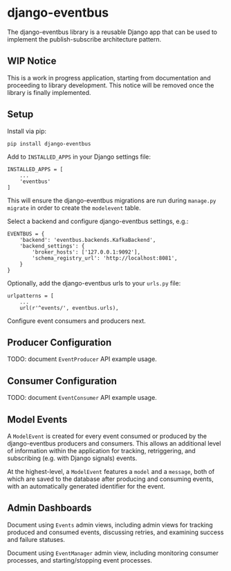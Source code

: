 django-eventbus
===============

The django-eventbus library is a reusable Django app that can be used
to implement the publish-subscribe architecture pattern.

WIP Notice
----------

This is a work in progress application, starting from documentation
and proceeding to library development. This notice will be removed once
the library is finally implemented.

Setup
-----

Install via pip:
```
pip install django-eventbus
```

Add to `INSTALLED_APPS` in your Django settings file:
```
INSTALLED_APPS = [
    ...
    'eventbus'
]
```
This will ensure the django-eventbus migrations are run during
`manage.py migrate` in order to create the `modelevent` table.

Select a backend and configure django-eventbus settings, e.g.:
```
EVENTBUS = {
    'backend': 'eventbus.backends.KafkaBackend',
    'backend_settings': {
        'broker_hosts': ['127.0.0.1:9092'],
        'schema_registry_url': 'http://localhost:8081',
    }
}
```

Optionally, add the django-eventbus urls to your `urls.py` file:
```
urlpatterns = [
    ...
    url(r'^events/', eventbus.urls),
```

Configure event consumers and producers next.

Producer Configuration
----------------------

TODO: document `EventProducer` API example usage.

Consumer Configuration
----------------------

TODO: document `EventConsumer` API example usage.

Model Events
------------

A `ModelEvent` is created for every event consumed or produced by the
django-eventbus producers and consumers. This allows an additional level
of information within the application for tracking, retriggering, and
subscribing (e.g. with Django signals) events.

At the highest-level, a `ModelEvent` features a `model` and a `message`,
both of which are saved to the database after producing and consuming
events, with an automatically generated identifier for the event.

Admin Dashboards
----------------

Document using `Events` admin views, including admin views for tracking
produced and consumed events, discussing retries, and examining success
and failure statuses.

Document using `EventManager` admin view, including monitoring consumer
processes, and starting/stopping event processes.
